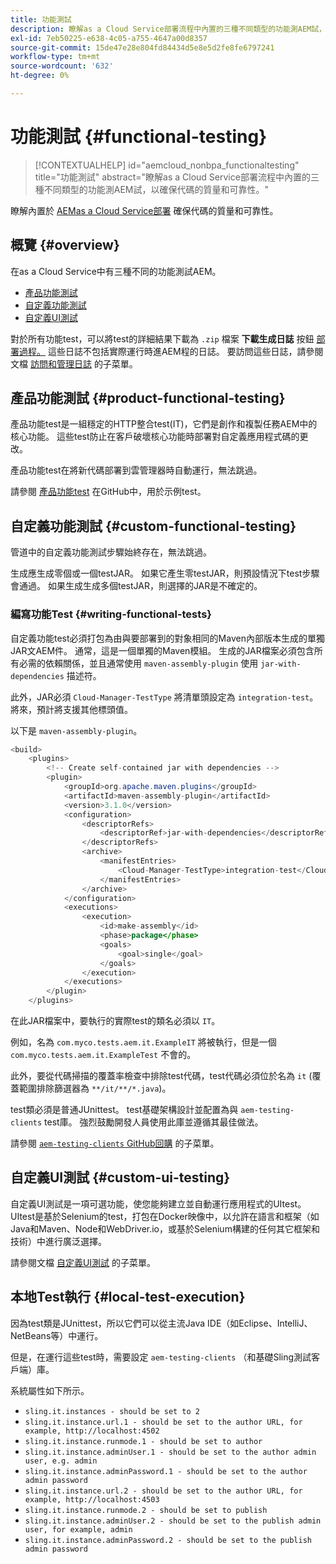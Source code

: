 ```yaml
---
title: 功能測試
description: 瞭解as a Cloud Service部署流程中內置的三種不同類型的功能測AEM試，以確保代碼的質量和可靠性。
exl-id: 7eb50225-e638-4c05-a755-4647a00d8357
source-git-commit: 15de47e28e804fd84434d5e8e5d2fe8fe6797241
workflow-type: tm+mt
source-wordcount: '632'
ht-degree: 0%

---
```



# 功能測試 {#functional-testing}

>[!CONTEXTUALHELP]
>id="aemcloud_nonbpa_functionaltesting"
>title="功能測試"
>abstract="瞭解as a Cloud Service部署流程中內置的三種不同類型的功能測AEM試，以確保代碼的質量和可靠性。"

瞭解內置於 [AEMas a Cloud Service部署](/help/implementing/cloud-manager/deploy-code.md) 確保代碼的質量和可靠性。

## 概覽 {#overview}

在as a Cloud Service中有三種不同的功能測試AEM。

* [產品功能測試](#product-functional-testing)
* [自定義功能測試](#custom-functional-testing)
* [自定義UI測試](#custom-ui-testing)

對於所有功能test，可以將test的詳細結果下載為 `.zip` 檔案 **下載生成日誌** 按鈕 [部署過程。](/help/implementing/cloud-manager/deploy-code.md) 這些日誌不包括實際運行時進AEM程的日誌。 要訪問這些日誌，請參閱文檔 [訪問和管理日誌](/help/implementing/cloud-manager/manage-logs.md) 的子菜單。

## 產品功能測試 {#product-functional-testing}

產品功能test是一組穩定的HTTP整合test(IT)，它們是創作和複製任務AEM中的核心功能。 這些test防止在客戶破壞核心功能時部署對自定義應用程式碼的更改。

產品功能test在將新代碼部署到雲管理器時自動運行，無法跳過。

請參閱 [產品功能test](https://github.com/adobe/aem-test-samples/tree/aem-cloud/smoke) 在GitHub中，用於示例test。

## 自定義功能測試 {#custom-functional-testing}

管道中的自定義功能測試步驟始終存在，無法跳過。

生成應生成零個或一個testJAR。 如果它產生零testJAR，則預設情況下test步驟會通過。 如果生成生成多個testJAR，則選擇的JAR是不確定的。

### 編寫功能Test {#writing-functional-tests}

自定義功能test必須打包為由與要部署到的對象相同的Maven內部版本生成的單獨JAR文AEM件。 通常，這是一個單獨的Maven模組。 生成的JAR檔案必須包含所有必需的依賴關係，並且通常使用 `maven-assembly-plugin` 使用 `jar-with-dependencies` 描述符。

此外，JAR必須 `Cloud-Manager-TestType` 將清單頭設定為 `integration-test`。 將來，預計將支援其他標頭值。

以下是 `maven-assembly-plugin`。

```java
<build>
    <plugins>
        <!-- Create self-contained jar with dependencies -->
        <plugin>
            <groupId>org.apache.maven.plugins</groupId>
            <artifactId>maven-assembly-plugin</artifactId>
            <version>3.1.0</version>
            <configuration>
                <descriptorRefs>
                    <descriptorRef>jar-with-dependencies</descriptorRef>
                </descriptorRefs>
                <archive>
                    <manifestEntries>
                        <Cloud-Manager-TestType>integration-test</Cloud-Manager-TestType>
                    </manifestEntries>
                </archive>
            </configuration>
            <executions>
                <execution>
                    <id>make-assembly</id>
                    <phase>package</phase>
                    <goals>
                        <goal>single</goal>
                    </goals>
                </execution>
            </executions>
        </plugin>
    </plugins>
```

在此JAR檔案中，要執行的實際test的類名必須以 `IT`。

例如，名為 `com.myco.tests.aem.it.ExampleIT` 將被執行，但是一個 `com.myco.tests.aem.it.ExampleTest` 不會的。

此外，要從代碼掃描的覆蓋率檢查中排除test代碼，test代碼必須位於名為 `it` (覆蓋範圍排除篩選器為 `**/it/**/*.java`)。

test類必須是普通JUnittest。 test基礎架構設計並配置為與 `aem-testing-clients` test庫。 強烈鼓勵開發人員使用此庫並遵循其最佳做法。

請參閱 [`aem-testing-clients` GitHub回購](https://github.com/adobe/aem-testing-clients) 的子菜單。

## 自定義UI測試 {#custom-ui-testing}

自定義UI測試是一項可選功能，使您能夠建立並自動運行應用程式的UItest。 UItest是基於Selenium的test，打包在Docker映像中，以允許在語言和框架（如Java和Maven、Node和WebDriver.io，或基於Selenium構建的任何其它框架和技術）中進行廣泛選擇。

請參閱文檔 [自定義UI測試](/help/implementing/cloud-manager/ui-testing.md#custom-ui-testing) 的子菜單。

## 本地Test執行 {#local-test-execution}

因為test類是JUnittest，所以它們可以從主流Java IDE（如Eclipse、IntelliJ、NetBeans等）中運行。

但是，在運行這些test時，需要設定 `aem-testing-clients` （和基礎Sling測試客戶端）庫。

系統屬性如下所示。

* `sling.it.instances - should be set to 2`
* `sling.it.instance.url.1 - should be set to the author URL, for example, http://localhost:4502`
* `sling.it.instance.runmode.1 - should be set to author`
* `sling.it.instance.adminUser.1 - should be set to the author admin user, e.g. admin`
* `sling.it.instance.adminPassword.1 - should be set to the author admin password`
* `sling.it.instance.url.2 - should be set to the author URL, for example, http://localhost:4503`
* `sling.it.instance.runmode.2 - should be set to publish`
* `sling.it.instance.adminUser.2 - should be set to the publish admin user, for example, admin`
* `sling.it.instance.adminPassword.2 - should be set to the publish admin password`
